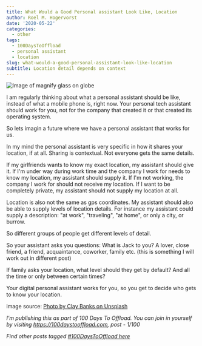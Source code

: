 ```yaml
---
title: What Would a Good Personal assistant Look Like, Location
author: Roel M. Hogervorst
date: '2020-05-22'
categories:
  - other
tags:
  - 100DaysToOffload
  - personal assistant
  - location
slug: what-would-a-good-personal-assistant-look-like-location
subtitle: Location detail depends on context
---
```


![Image of magnify glass on globe](/images/magnify-globe.jpg)

I am regularly thinking about what a personal assistant should be like, instead of 
what a mobile phone is, right now.
Your personal tech assistant should work for you, not for the company 
that created it or that created its operating system.

So lets imagin a future where we have a personal assistant that works for us.

In my mind the personal assistant is very specific in how it shares your location, if at all.
Sharing is contextual. 
Not everyone gets the same details.

If my girlfriends wants to know my exact location, my assistant should give it.
If I'm under way during work time and the company I work for needs to know my location, my assistant should
supply it. If I'm not working, the company I work for should not receive my location. 
If I want to be
completely private, my assistant should not supply my location at all. 

Location is also not the same as gps coordinates.
My assistant should also be able to supply levels of location details.
For instance my assistant could supply a description: 
"at work", "traveling", "at home", or only a city, or burrow. 

So different groups of people get different levels of detail. 

So your assistant asks you questions:
What is Jack to you? A lover, close friend, a friend, acquaintance, coworker, family etc.
(this is something I will work out in different post)

If family asks your location, what level should they get by default? And all the time or
only between certain times?

Your digital personal assistant works for you, so you get to decide who gets to know
your location.

image source: [Photo by Clay Banks on Unsplash](https://unsplash.com/photos/b5S4FrJb7yQ)

*I’m publishing this as part of 100 Days To Offload. You can join in yourself by visiting https://100daystooffload.com, post - 1/100*

*Find other posts tagged  [#100DaysToOffload here](https://notes.rmhogervorst.nl/tags/100daystooffload/)*
